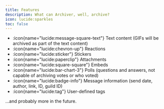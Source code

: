 ```yaml
---
title: Features
description: What can Archiver, well, archive?
icon: lucide:sparkles
toc: false
---
```


- :icon{name="lucide:message-square-text"} Text content (GIFs will be archived as part of the text content)
- :icon{name="lucide:chevron-up"} Reactions
- :icon{name="lucide:sticker"} Stickers
- :icon{name="lucide:paperclip"} Attachments
- :icon{name="lucide:square-square"} Embeds
- :icon{name="lucide:bar-chart-3"} Polls (questions and answers, not capable of archiving votes or who voted)
- :icon{name="lucide:badge-info"} Message information (send date, author, link, ID, guild ID)
- :icon{name="lucide:tag"} User-defined tags

...and probably more in the future.

